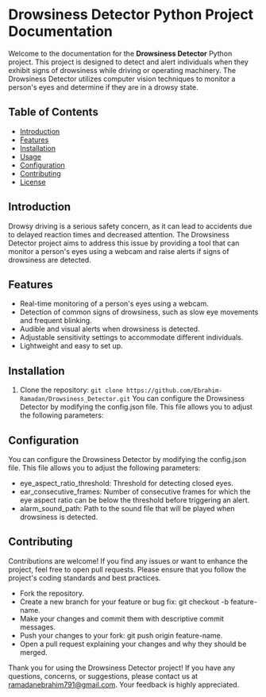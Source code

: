 # Drowsiness Detector Python Project Documentation

Welcome to the documentation for the **Drowsiness Detector** Python project. This project is designed to detect and alert individuals when they exhibit signs of drowsiness while driving or operating machinery. The Drowsiness Detector utilizes computer vision techniques to monitor a person's eyes and determine if they are in a drowsy state.

## Table of Contents

- [Introduction](#introduction)
- [Features](#features)
- [Installation](#installation)
- [Usage](#usage)
- [Configuration](#configuration)
- [Contributing](#contributing)
- [License](#license)

## Introduction

Drowsy driving is a serious safety concern, as it can lead to accidents due to delayed reaction times and decreased attention. The Drowsiness Detector project aims to address this issue by providing a tool that can monitor a person's eyes using a webcam and raise alerts if signs of drowsiness are detected.

## Features

- Real-time monitoring of a person's eyes using a webcam.
- Detection of common signs of drowsiness, such as slow eye movements and frequent blinking.
- Audible and visual alerts when drowsiness is detected.
- Adjustable sensitivity settings to accommodate different individuals.
- Lightweight and easy to set up.

## Installation

1. Clone the repository:
   ```git clone https://github.com/Ebrahim-Ramadan/Drowsiness_Detector.git```
You can configure the Drowsiness Detector by modifying the config.json file. This file allows you to adjust the following parameters:

## Configuration

You can configure the Drowsiness Detector by modifying the config.json file. This file allows you to adjust the following parameters:

- eye_aspect_ratio_threshold: Threshold for detecting closed eyes.
- ear_consecutive_frames: Number of consecutive frames for which the eye aspect ratio can be below the threshold before triggering an alert.
- alarm_sound_path: Path to the sound file that will be played when drowsiness is detected.
  
## Contributing

Contributions are welcome! If you find any issues or want to enhance the project, feel free to open pull requests. Please ensure that you follow the project's coding standards and best practices.

- Fork the repository.
- Create a new branch for your feature or bug fix: git checkout -b feature-name.
- Make your changes and commit them with descriptive commit messages.
- Push your changes to your fork: git push origin feature-name.
- Open a pull request explaining your changes and why they should be merged.


Thank you for using the Drowsiness Detector project! If you have any questions, concerns, or suggestions, please contact us at ramadanebrahim791@gmail.com. Your feedback is highly appreciated.
